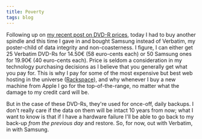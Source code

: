 ```yaml
---
title: Poverty
tags: blog
---
```


Following up on [my recent post on DVD-R prices](http://www.wincent.com/a/about/wincent/weblog/archives/2006/02/dvdr_prices.php), today I had to buy another spindle and this time I gave in and bought Samsung instead of Verbatim, my poster-child of data integrity and non-coasterness. I figure, I can either get 25 Verbatim DVD-Rs for 14.50€ (58 euro-cents each) or 50 Samsung ones for 19.90€ (40 euro-cents each). Price is seldom a consideration in my technology purchasing decisions as I believe that you generally get what you pay for. This is why I pay for some of the most expensive but best web hosting in the universe ([Rackspace](http://www.wincent.com/a/about/wincent/weblog/archives/2005/11/some_words_of_p.php)), and why whenever I buy a new machine from Apple I go for the top-of-the-range, no matter what the damage to my credit card will be.

But in the case of these DVD-Rs, they're used for once-off, daily backups. I don't really care if the data on them will be intact 10 years from now; what I want to know is that if I have a hardware failure I'll be able to go back to my back-up *from the previous day* and restore. So, for now, out with Verbatim, in with Samsung.
